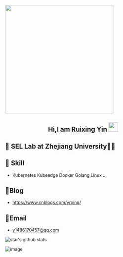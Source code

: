 
<img src="https://camo.githubusercontent.com/3b7c592ede97b6138ffd4b1cc1541c2f3b11fd39/687474703a2f2f33312e6d656469612e74756d626c722e636f6d2f31376665613932306666333665663466356238373764353231366137616164392f74756d626c725f6d6f39786a65387a5a34317163626975666f315f313238302e676966" height="350px" width ="350px">

<h2 align="Center">  Hi,I am Ruixing Yin <img src="https://media.giphy.com/media/WUlplcMpOCEmTGBtBW/giphy.gif" width="30"> </h3>


## 🏫 SEL Lab at Zhejiang University👨‍🎓



## 🔨 Skill

- Kubernetes	Kubeedge	Docker	Golang	Linux	...



## 🧣Blog

- https://www.cnblogs.com/yrxing/



## 📮Email

- y1486170457@qq.com

<img alt="star's github stats" src="https://github-readme-stats.vercel.app/api?username=YRXING&&show_icons=true&title_color=ffffff&icon_color=bb2acf&text_color=daf7dc&bg_color=151515" align="Center">

![image](https://tva1.sinaimg.cn/large/008i3skNly1grjx6vwqkkg30oq08cwom.gif)

